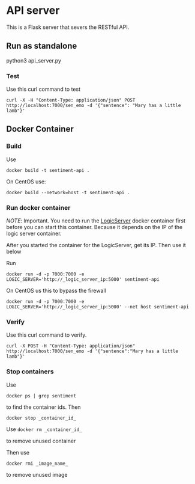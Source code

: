 # API server
This is a Flask server that severs the RESTful API.

## Run as standalone
python3 api_server.py

### Test
Use this curl command to test

```curl -X -H "Content-Type: application/json" POST http://localhost:7000/sen_emo -d '{"sentence": "Mary has a little lamb"}'``` 

## Docker Container

### Build
Use

```docker build -t sentiment-api .```

On CentOS use:

```docker build --network=host -t sentiment-api .```
### Run docker container
_NOTE_: Important. You need to run the [LogicServer](../LogicServer/README.md) docker container first before 
you can start this container. Because it depends on the IP of the
logic server container.

After you started the container for the LogicServer, get its IP. Then use it below

Run

```docker run -d -p 7000:7000 -e LOGIC_SERVER='http://_logic_server_ip:5000' sentiment-api```

On CentOS us this to bypass the firewall

```docker run -d -p 7000:7000 -e LOGIC_SERVER='http://_logic_server_ip:5000' --net host sentiment-api```

### Verify
Use this curl command to verify.

```curl -X POST -H "Content-Type: application/json" http://localhost:7000/sen_emo -d '{"sentence":"Mary has a little lamb"}'```

### Stop containers
Use

```docker ps | grep sentiment``` 

to find the container ids. Then 

```docker stop _container_id_```

Use 
```docker rm _container_id_```

to remove unused container

Then use

```docker rmi _image_name_```

to remove unused image